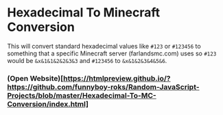 # Hexadecimal To Minecraft Conversion

This will convert standard hexadecimal values like `#123` or `#123456` to something that a specific Minecraft server (farlandsmc.com) uses so `#123` would be `&x&1&1&2&2&3&3` and `#123456` to `&x&1&2&3&4&5&6`.

### (Open Website)[https://htmlpreview.github.io/?https://github.com/funnyboy-roks/Random-JavaScript-Projects/blob/master/Hexadecimal-To-MC-Conversion/index.html]
